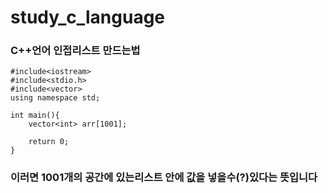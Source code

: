 # study_c_language

### C++언어 인접리스트 만드는법
```
#include<iostream>
#include<stdio.h>
#include<vector>
using namespace std;

int main(){
	vector<int> arr[1001];
	
	return 0;
}
```
### 이러면 **1001개의 공간에 있는리스트 안에 값을 넣을수(?)있다는 뜻**입니다
